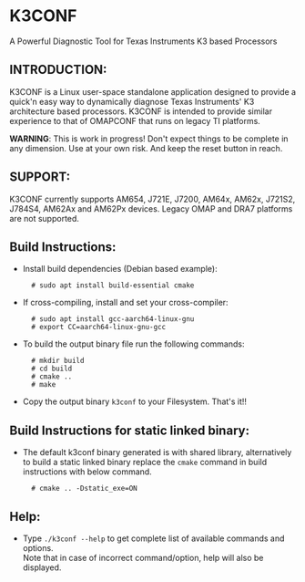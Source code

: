 K3CONF
======
A Powerful Diagnostic Tool for Texas Instruments K3 based Processors


INTRODUCTION:
-------------

K3CONF is a Linux user-space standalone application designed to provide a
quick'n easy way to dynamically diagnose Texas Instruments' K3 architecture
based processors. K3CONF is intended to provide similar experience to that of
OMAPCONF that runs on legacy TI platforms.

**WARNING**: This is work in progress! Don't expect things to be complete in any
dimension. Use at your own risk. And keep the reset button in reach.


SUPPORT:
--------

K3CONF currently supports AM654, J721E, J7200, AM64x, AM62x, J721S2, J784S4,
AM62Ax and AM62Px devices. Legacy OMAP and DRA7 platforms are not supported.


Build Instructions:
-------------------

* Install build dependencies (Debian based example):

        # sudo apt install build-essential cmake

* If cross-compiling, install and set your cross-compiler:

        # sudo apt install gcc-aarch64-linux-gnu
        # export CC=aarch64-linux-gnu-gcc

* To build the output binary file run the following commands:

        # mkdir build
        # cd build
        # cmake ..
        # make

* Copy the output binary `k3conf` to your Filesystem. That's it!!


Build Instructions for static linked binary:
--------------------------------------------

* The default k3conf binary generated is with shared library, alternatively to
  build a static linked binary replace the `cmake` command in build
  instructions with below command.

        # cmake .. -Dstatic_exe=ON


Help:
-----

* Type `./k3conf --help` to get complete list of available commands and options.  
Note that in case of incorrect command/option, help will also be displayed.
